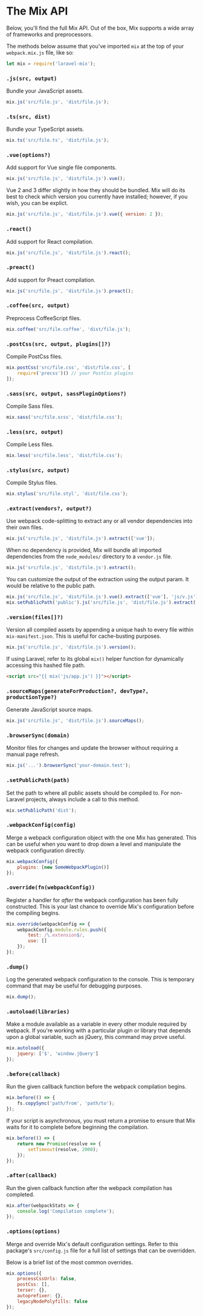 # The Mix API

Below, you'll find the full Mix API. Out of the box, Mix supports a wide array of frameworks and preprocessors.

The methods below assume that you've imported `mix` at the top of your `webpack.mix.js` file, like so:

```js
let mix = require('laravel-mix');
```

### `.js(src, output)`

Bundle your JavaScript assets.

```js
mix.js('src/file.js', 'dist/file.js');
```

### `.ts(src, dist)`

Bundle your TypeScript assets.

```js
mix.ts('src/file.ts', 'dist/file.js');
```

### `.vue(options?)`

Add support for Vue single file components.

```js
mix.js('src/file.js', 'dist/file.js').vue();
```

Vue 2 and 3 differ slightly in how they should be bundled. Mix will do its best to check which
version you currently have installed; however, if you wish, you can be explict.

```js
mix.js('src/file.js', 'dist/file.js').vue({ version: 2 });
```

### `.react()`

Add support for React compilation.

```js
mix.js('src/file.js', 'dist/file.js').react();
```

### `.preact()`

Add support for Preact compilation.

```js
mix.js('src/file.js', 'dist/file.js').preact();
```

### `.coffee(src, output)`

Preprocess CoffeeScript files.

```js
mix.coffee('src/file.coffee', 'dist/file.js');
```

### `.postCss(src, output, plugins[]?)`

Compile PostCss files.

```js
mix.postCss('src/file.css', 'dist/file.css', [
    require('precss')() // your PostCss plugins
]);
```

### `.sass(src, output, sassPluginOptions?)`

Compile Sass files.

```js
mix.sass('src/file.scss', 'dist/file.css');
```

### `.less(src, output)`

Compile Less files.

```js
mix.less('src/file.less', 'dist/file.css');
```

### `.stylus(src, output)`

Compile Stylus files.

```js
mix.stylus('src/file.styl', 'dist/file.css');
```

### `.extract(vendors?, output?)`

Use webpack code-splitting to extract any or all vendor dependencies into their own files.

```js
mix.js('src/file.js', 'dist/file.js').extract(['vue']);
```

When no dependency is provided, Mix will bundle all imported dependencies from the `node_modules/` directory to a `vendor.js` file.

```js
mix.js('src/file.js', 'dist/file.js').extract();
```

You can customize the output of the extraction using the output param. It would be relative to the public path.

```js
mix.js('src/file.js', 'dist/file.js').vue().extract(['vue'], 'js/v.js');
mix.setPublicPath('public').js('src/file.js', 'dist/file.js').extract('js/v.js');
```

### `.version(files[]?)`

Version all compiled assets by appending a unique hash to every file within `mix-manifest.json`. This is useful for cache-busting purposes.

```js
mix.js('src/file.js', 'dist/file.js').version();
```

If using Laravel, refer to its global `mix()` helper function for dynamically accessing this hashed file path.

```html
<script src="{{ mix('js/app.js') }}"></script>
```

### `.sourceMaps(generateForProduction?, devType?, productionType?)`

Generate JavaScript source maps.

```js
mix.js('src/file.js', 'dist/file.js').sourceMaps();
```

### `.browserSync(domain)`

Monitor files for changes and update the browser without requiring a manual page refresh.

```js
mix.js('...').browserSync('your-domain.test');
```

### `.setPublicPath(path)`

Set the path to where all public assets should be compiled to. For non-Laravel projects, always include a call to this method.

```js
mix.setPublicPath('dist');
```

### `.webpackConfig(config)`

Merge a webpack configuration object with the one Mix has generated. This can be useful when you want to drop down a level and manipulate the webpack configuration directly.

```js
mix.webpackConfig({
    plugins: [new SomeWebpackPlugin()]
});
```

### `.override(fn(webpackConfig))`

Register a handler for _after_ the webpack configuration has been fully constructed. This is your last chance to override Mix's configuration before the compiling begins.

```js
mix.override(webpackConfig => {
    webpackConfig.module.rules.push({
        test: /\.extension$/,
        use: []
    });
});
```

### `.dump()`

Log the generated webpack configuration to the console. This is temporary command that may be useful for debugging purposes.

```js
mix.dump();
```

### `.autoload(libraries)`

Make a module available as a variable in every other module required by webpack. If you're working with a particular plugin or library that depends upon a global variable, such as jQuery, this command may prove useful.

```js
mix.autoload({
    jquery: ['$', 'window.jQuery']
});
```

### `.before(callback)`

Run the given callback function before the webpack compilation begins. 

```js
mix.before(() => {
    fs.copySync('path/from', 'path/to');
});
```

If your script is asynchronous, you must return a promise to ensure that Mix waits for it to complete before beginning the compilation.

```js
mix.before(() => {
    return new Promise(resolve => {
        setTimeout(resolve, 2000); 
    });
});
```

### `.after(callback)`

Run the given callback function after the webpack compilation has completed.

```js
mix.after(webpackStats => {
    console.log('Compilation complete');
});
```

### `.options(options)`

Merge and override Mix's default configuration settings. Refer to this package's `src/config.js` file for a full list of settings that can be overridden.

Below is a brief list of the most common overrides.

```js
mix.options({
    processCssUrls: false,
    postCss: [],
    terser: {},
    autoprefixer: {},
    legacyNodePolyfills: false
});
```
